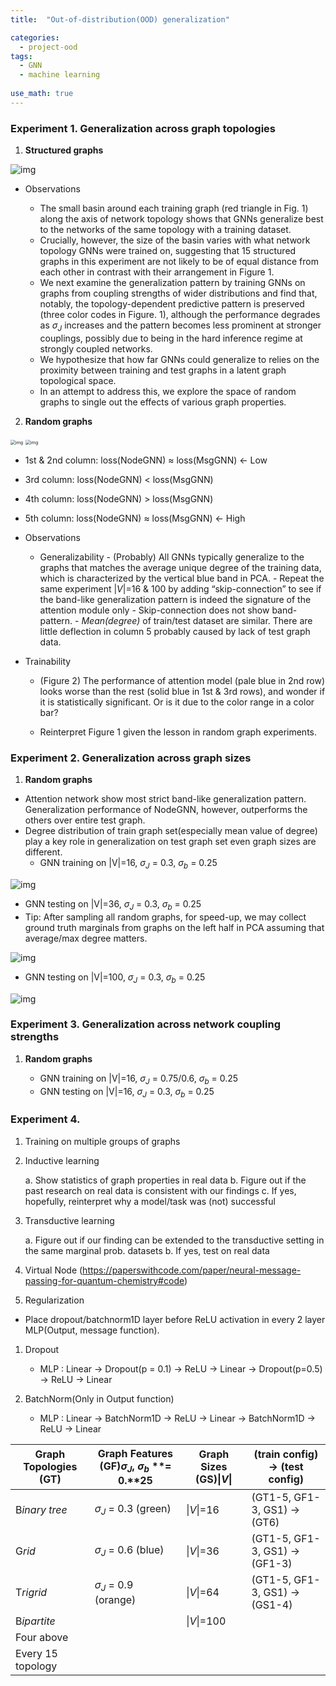 ```yaml
---
title:  "Out-of-distribution(OOD) generalization"

categories:
  - project-ood
tags:
  - GNN
  - machine learning
 
use_math: true
---
```


### Experiment 1. Generalization across graph topologies

1. **Structured graphs**

![img](https://paper-attachments.dropbox.com/s_9CDAC1F5BF293DE3A98D349DDB337452C1DCE34D63AD0A4072478C05CD9DF560_1611725134009_image.png)

- Observations

  - The small basin around each training graph (red triangle in Fig. 1) along the axis of network topology shows that GNNs generalize best to the networks of the same topology with a training dataset.
  - Crucially, however, the size of the basin varies with what network topology GNNs were trained on, suggesting that 15 structured graphs in this experiment are not likely to be of equal distance from each other in contrast with their arrangement in Figure 1. 
  - We next examine the generalization pattern by training GNNs on graphs from coupling strengths of wider distributions and find that, notably, the topology-dependent predictive pattern is preserved (three color codes in Figure. 1), although the performance degrades as $\sigma_{J}$ increases and the pattern becomes less prominent at stronger couplings, possibly due to being in the hard inference regime at strongly coupled networks.
  - We hypothesize that how far GNNs could generalize to relies on the proximity between training and test graphs in a latent graph topological space.
  - In an attempt to address this, we explore the space of random graphs to single out the effects of various graph properties.
  
2. **Random graphs**

<img src="https://paper-attachments.dropbox.com/s_9CDAC1F5BF293DE3A98D349DDB337452C1DCE34D63AD0A4072478C05CD9DF560_1612713725091_file.png" alt="img" style="zoom:50%;" />

<img src="https://paper-attachments.dropbox.com/s_110D05CA50351F4DBCA160181BD053E1B0EA1176B24AA3F2756A511D9A70D9D6_1614148440482_file.png" alt="img" style="zoom:50%;" />

- 1st & 2nd column: loss(NodeGNN) $\approx$ loss(MsgGNN) ← Low
- 3rd column: loss(NodeGNN) < loss(MsgGNN)
- 4th column: loss(NodeGNN) > loss(MsgGNN)
- 5th column: loss(NodeGNN) $\approx$ loss(MsgGNN) ← High

- Observations
  - Generalizability
        - (Probably) All GNNs typically generalize to the graphs that matches the average unique degree of the training data, which is characterized by the vertical blue band in PCA.
        - Repeat the same experiment $|V|$=16 & 100 by adding “skip-connection” to see if the band-like generalization pattern is indeed the signature of the attention module only
        - Skip-connection does not show band-pattern. 
        - *Mean(degree)* of train/test dataset are similar. There are little deflection in column 5 probably caused by lack of test graph data.

- Trainability
   - (Figure 2) The performance of attention model (pale blue in 2nd row) looks worse than the rest (solid blue in 1st & 3rd rows), and wonder if it is statistically significant. Or is it due to the color range in a color bar?

   - Reinterpret Figure 1 given the lesson in random graph experiments.

### Experiment 2. Generalization across graph sizes

1. **Random graphs**
  - Attention network show most strict band-like generalization pattern. Generalization performance of NodeGNN, however, outperforms the others over entire test graph.
  - Degree distribution of train graph set(especially mean value of degree) play a key role in generalization on test graph set even graph sizes are different.
    - GNN training on |V|=16, $\sigma_{J}$ = 0.3, $\sigma_{b}$ = 0.25

![img](https://paper-attachments.dropbox.com/s_110D05CA50351F4DBCA160181BD053E1B0EA1176B24AA3F2756A511D9A70D9D6_1617005109412_Unknown.png)

 - GNN testing on |V|=36, $\sigma_{J}$ = 0.3, $\sigma_{b}$ = 0.25
 - Tip: After sampling all random graphs, for speed-up, we may collect ground truth marginals from graphs on the left half in PCA assuming that average/max degree matters.

![img](https://paper-attachments.dropbox.com/s_110D05CA50351F4DBCA160181BD053E1B0EA1176B24AA3F2756A511D9A70D9D6_1617005387118_Unknown.png)
  
 - GNN testing on |V|=100, $\sigma_{J}$ = 0.3, $\sigma_{b}$ = 0.25

![img](https://paper-attachments.dropbox.com/s_110D05CA50351F4DBCA160181BD053E1B0EA1176B24AA3F2756A511D9A70D9D6_1617005984667_Unknown.png)



### Experiment 3. Generalization across network coupling strengths

1. **Random graphs**

   - GNN training on |V|=16, $\sigma_{J}$ = 0.75/0.6, $\sigma_{b}$ = 0.25
   - GNN testing on |V|=16, $\sigma_{J}$ = 0.3, $\sigma_{b}$ = 0.25


### Experiment 4. 

1. Training on multiple groups of graphs

2. Inductive learning

     a. Show statistics of graph properties in real data
     b. Figure out if the past research on real data is consistent with our findings
     c. If yes, hopefully, reinterpret why a model/task was (not) successful

4. Transductive learning

   a. Figure out if our finding can be extended to the transductive setting in the same marginal prob. datasets
   b. If yes, test on real data

6. Virtual Node (https://paperswithcode.com/paper/neural-message-passing-for-quantum-chemistry#code)

7. Regularization
  - Place dropout/batchnorm1D layer before ReLU activation in every 2 layer MLP(Output, message function). 

   1. Dropout

      - MLP : Linear → Dropout(p = 0.1) → ReLU → Linear → Dropout(p=0.5) → ReLU → Linear

   2. BatchNorm(Only in Output function)

      - MLP : Linear → BatchNorm1D → ReLU → Linear → BatchNorm1D → ReLU → Linear

| **Graph Topologies** **(GT)** | **Graph Features** **(GF)**$\sigma_{J}$**,** $\sigma_{b}$ **= 0.****25** | **Graph Sizes** **(GS)**$\|V\|$ | **(train config) →** **(test** **config)** |
| ----------------------------- | ------------------------------------------------------------ | --------------------------------- | ------------------------------------------ |
| B*inary* *tree*               | $\sigma_{J}$ = 0.3 (green)                                 | $\|V\|$=16                      | (GT1-5, GF1-3, GS1) → (GT6)                |
| G*rid*                        | $\sigma_{J}$ = 0.6 (blue)                                  | $\|V\|$=36                      | (GT1-5, GF1-3, GS1) → (GF1-3)              |
| T*rigrid*                     | $\sigma_{J}$ = 0.9 (orange)                                | $\|V\|$=64                      | (GT1-5, GF1-3, GS1) → (GS1-4)              |
| B*ipartite*                   |                                                              | $\|V\|$=100                     |                                            |
| Four above                    |                                                              |                                   |                                            |
| Every 15 topology             |                                                              |                                   |                                            |
